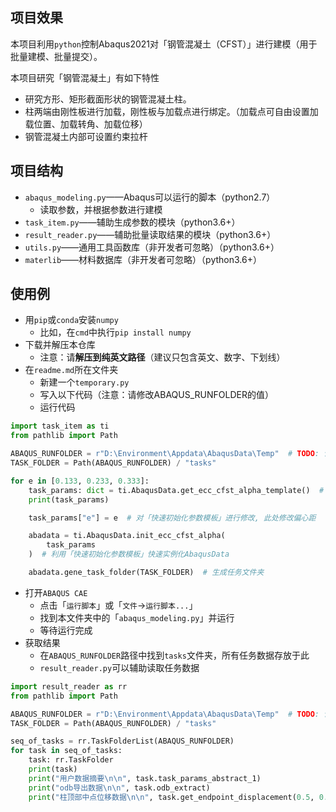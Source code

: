 ## 项目效果

本项目利用`python`控制Abaqus2021对「钢管混凝土（CFST）」进行建模（用于批量建模、批量提交）。

本项目研究「钢管混凝土」有如下特性

* 研究方形、矩形截面形状的钢管混凝土柱。
* 柱两端由刚性板进行加载，刚性板与加载点进行绑定。（加载点可自由设置加载位置、加载转角、加载位移）
* 钢管混凝土内部可设置约束拉杆

## 项目结构

* `abaqus_modeling.py`——Abaqus可以运行的脚本（python2.7）
  * 读取参数，并根据参数进行建模
* `task_item.py`——辅助生成参数的模块（python3.6+）
* `result_reader.py`——辅助批量读取结果的模块（python3.6+）
* `utils.py`——通用工具函数库（非开发者可忽略）（python3.6+）
* `materlib`——材料数据库（非开发者可忽略）（python3.6+）

## 使用例

* 用`pip`或`conda`安装`numpy`
  * 比如，在`cmd`中执行`pip install numpy`
* 下载并解压本仓库
  * 注意：请**解压到纯英文路径**（建议只包含英文、数字、下划线）
* 在`readme.md`所在文件夹
  * 新建一个`temporary.py`
  * 写入以下代码（注意：请修改ABAQUS_RUNFOLDER的值）
  * 运行代码

```python
import task_item as ti
from pathlib import Path

ABAQUS_RUNFOLDER = r"D:\Environment\Appdata\AbaqusData\Temp"  # TODO: 请将该路径修改为ABAQUS的运行路径(可以在ABAQUS CAE的 "文件" -> "设置工作目录..." 中找到)
TASK_FOLDER = Path(ABAQUS_RUNFOLDER) / "tasks"

for e in [0.133, 0.233, 0.333]:
    task_params: dict = ti.AbaqusData.get_ecc_cfst_alpha_template()  # 生成「快速初始化参数模板」
    print(task_params)

    task_params["e"] = e  # 对「快速初始化参数模板」进行修改, 此处修改偏心距

    abadata = ti.AbaqusData.init_ecc_cfst_alpha(
        task_params
    )  # 利用「快速初始化参数模板」快速实例化AbaqusData

    abadata.gene_task_folder(TASK_FOLDER)  # 生成任务文件夹
```

* 打开`ABAQUS CAE`
  * 点击「`运行脚本`」或「`文件`->`运行脚本...`」
  * 找到本文件夹中的「`abaqus_modeling.py`」并运行
  * 等待运行完成
* 获取结果
  * 在`ABAQUS_RUNFOLDER`路径中找到`tasks`文件夹，所有任务数据存放于此
  * `result_reader.py`可以辅助读取任务数据

```python
import result_reader as rr
from pathlib import Path

ABAQUS_RUNFOLDER = r"D:\Environment\Appdata\AbaqusData\Temp"  # TODO: 请将该路径修改为ABAQUS的运行路径(可以在ABAQUS CAE的 "文件" -> "设置工作目录..." 中找到)
TASK_FOLDER = Path(ABAQUS_RUNFOLDER) / "tasks"

seq_of_tasks = rr.TaskFolderList(ABAQUS_RUNFOLDER)
for task in seq_of_tasks:
    task: rr.TaskFolder
    print(task)
    print("用户数据摘要\n\n", task.task_params_abstract_1)
    print("odb导出数据\n\n", task.odb_extract)
    print("柱顶部中点位移数据\n\n", task.get_endpoint_displacement(0.5, 0.5, "top"))
```

